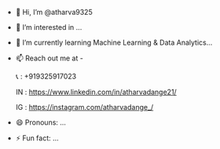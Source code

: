 - 👋 Hi, I’m @atharva9325
- 👀 I’m interested in ...
- 🌱 I’m currently learning Machine Learning & Data Analytics...
- 📫 Reach out me at -
 
  📞 : +919325917023
  
  IN : https://www.linkedin.com/in/atharvadange21/
  
  IG : https://instagram.com/atharvadange_/ 
- 😄 Pronouns: ...
- ⚡ Fun fact: ...

<!---
atharva9325/atharva9325 is a ✨ special ✨ repository because its `README.md` (this file) appears on your GitHub profile.
You can click the Preview link to take a look at your changes.
--->
